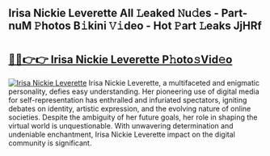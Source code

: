 ## Irisa Nickie Leverette All 𝙻eaked 𝙽u𝚍es - Part-nuM 𝙿hotos B𝚒kini 𝚅𝚒deo - Hot 𝙿art 𝙻eaks JjHRf

# <h2><a href="http://ld7ehy.urlbe.top/?page=Irisa+Nickie+Leverette">🔗🔗👉👉 Irisa Nickie Leverette P𝚑oto𝚜Vid𝚎o</a></h2>

[![Irisa Nickie Leverette](https://i.imgur.com/eBuTRDB.gif)](http://ld7ehy.urlbe.top/?page=Irisa+Nickie+Leverette)
Irisa Nickie Leverette, a multifaceted and enigmatic personality, defies easy understanding. Her pioneering use of digital media for self-representation has enthralled and infuriated spectators, igniting debates on identity, artistic expression, and the evolving nature of online societies. Despite the ambiguity of her future goals, her role in shaping the virtual world is unquestionable. With unwavering determination and undeniable enchantment, Irisa Nickie Leverette impact on the digital community is significant.
